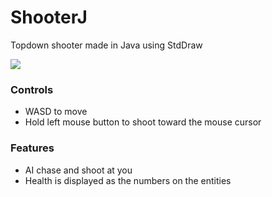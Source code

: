 # ShooterJ
Topdown shooter made in Java using StdDraw

![](https://github.com/Lulu1494/ShooterJ/raw/master/2016-02-24_00-25-54.gif)

### Controls
* WASD to move
* Hold left mouse button to shoot toward the mouse cursor

### Features
* AI chase and shoot at you
* Health is displayed as the numbers on the entities

